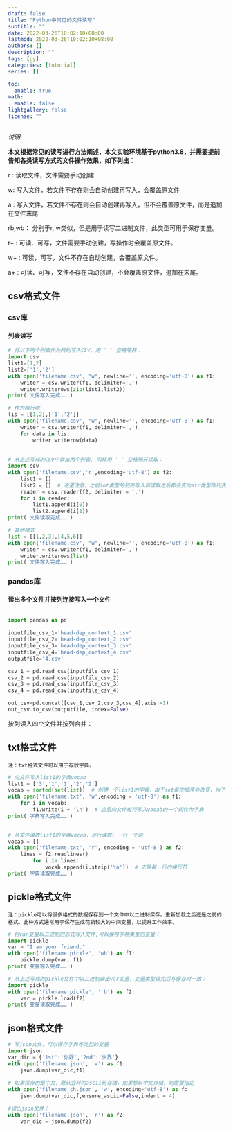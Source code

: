 ```yaml
---
draft: false
title: "Python中常见的文件读写"
subtitle: ""
date: 2022-03-26T10:02:10+08:00
lastmod: 2022-03-26T10:02:10+08:00
authors: []
description: ""
tags: [py]
categories: [tutorial]
series: []

toc:
  enable: true
math:
  enable: false
lightgallery: false
license: ""
---
```




*说明*

**本文根据常见的读写进行方法阐述，本文实验环境基于python3.8，并需要提前告知各类读写方式的文件操作效果，如下列出：**

r :   读取文件，文件需要手动创建

w:   写入文件，若文件不存在则会自动创建再写入，会覆盖原文件

a :   写入文件，若文件不存在则会自动创建再写入，但不会覆盖原文件，而是追加在文件末尾

rb,wb：  分别于r, w类似，但是用于读写二进制文件，此类型可用于保存变量。

r+ :   可读、可写，文件需要手动创建，写操作时会覆盖原文件。

w+ :   可读，可写，文件不存在自动创建，会覆盖原文件。

a+ :  可读、可写，文件不存在自动创建，不会覆盖原文件，追加在末尾。

## csv格式文件
### csv库
#### 列表读写
```python
# 将以下两个列表作为两列写入CSV，用 ' ' 空格隔开：
import csv
list1=[1,2]
list2=['1','2']
with open('filename.csv', "w", newline='', encoding='utf-8') as f1:
    writer = csv.writer(f1, delimiter=',')
    writer.writerows(zip(list1,list2))
print('文件写入完成……')

# 作为两行呢
lis = [[1,2],['1','2']]
with open('filename.csv', "w", newline='', encoding='utf-8') as f1:
    writer = csv.writer(f1, delimiter=',')
    for data in lis:
        writer.writerow(data)
	
	
# 从上述写成的CSV中读出两个列表, 同样用 ' ' 空格隔开读取：
import csv
with open('filename.csv','r',encoding='utf-8') as f2:
    list1 = []
    list2 = []  # 这里注意，之前int类型的列表写入和读取之后都会变为str类型的列表
    reader = csv.reader(f2, delimiter = ',')
    for i in reader:
        list1.append(i[0])
        list2.append(i[1])
print('文件读取完成……')

# 其他模式
list = [[1,2,3],[4,5,6]]
with open('filename.csv', "w", newline='', encoding='utf-8') as f1:
    writer = csv.writer(f1, delimiter=',')
    writer.writerows(list)
print('文件写入完成……')
```
### pandas库
#### 读出多个文件并按列连接写入一个文件



```python

import pandas as pd

inputfile_csv_1='head-dep_context_1.csv'
inputfile_csv_2='head-dep_context_2.csv'
inputfile_csv_3='head-dep_context_3.csv'
inputfile_csv_4='head-dep_context_4.csv'
outputfile='4.csv'

csv_1 = pd.read_csv(inputfile_csv_1)
csv_2 = pd.read_csv(inputfile_csv_2)
csv_3 = pd.read_csv(inputfile_csv_3)
csv_4 = pd.read_csv(inputfile_csv_4)

out_csv=pd.concat([csv_1,csv_2,csv_3,csv_4],axis =1)
out_csv.to_csv(outputfile, index=False)
```

按列读入四个文件并按列合并：

## txt格式文件

	注：txt格式文件可以用于存放字典。
```python
# 向文件写入list1的字典vocab
list1 = ['3','1','1','2','2']
vocab = sorted(set(list))  # 创建一个list1的字典，由于set每次顺序会改变，为了保证程序能够复现，这里可以排序一下。
with open('filename.txt', 'w',encoding = 'utf-8') as f1:
    for i in vocab:
        f1.write(i + '\n')  # 这里向文件每行写入vocab的一个词作为字典
print('字典写入完成……')

        
# 从文件读取list1的字典vocab，逐行读取，一行一个词
vocab = []
with open('filename.txt', 'r', encoding = 'utf-8') as f2:
	lines = f2.readlines()
        for i in lines:
            vocab.append(i.strip('\n'))  # 去除每一行的换行符
print('字典读取完成……')
```

## pickle格式文件

	注：pickle可以将很多格式的数据保存到一个文件中以二进制保存。重新加载之后还是之前的格式。此种方式通常用于保存生成花销较大的中间变量，以提升工作效率。
```python
# 将var变量以二进制的形式写入文件,可以保存多种类型的变量：
import pickle
var = "I am your friend."
with open('filename.pickle', 'wb') as f1:
	pickle.dump(var, f1)
print('变量写入完成……')

# 从上述写成的pickle文件中以二进制读出var变量，变量类型读完后与保存时一致：
import pickle
with open('filename.pickle', 'rb') as f2:
	var = pickle.load(f2)
print('变量读取完成……')
```
## json格式文件

```python
# 写json文件，可以保存字典等类型的变量
import json
var_dic = {'1st':'你好','2nd':'世界'}
with open('filename.json', 'w') as f1:
    json.dump(var_dic,f1)
    
# 如果保存的是中文，默认会转为ascii码存储，如果想以中文存储，则需要指定
with open('filename_ch.json', 'w', encoding='utf-8') as f:
	json.dump(var_dic,f,ensure_ascii=False,indent = 4)

#读出json文件：
with open('filename.json', 'r') as f2:
    var_dic = json.dump(f2)
    
    
```

<script src="https://utteranc.es/client.js"
        repo="https://github.com/dp0d/dp0d.github.io.git"
        issue-term="title"
        label="Comment"
        theme="github-light"
        crossorigin="anonymous"
        async>
</script>
